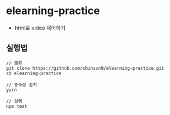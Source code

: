 # elearning-practice

- html로 video 제어하기

## 실행법

```
// 클론
git clone https://github.com/chinsun9/elearning-practice.git
cd elearning-practice

// 종속성 설치
yarn

// 실행
npm test
```
